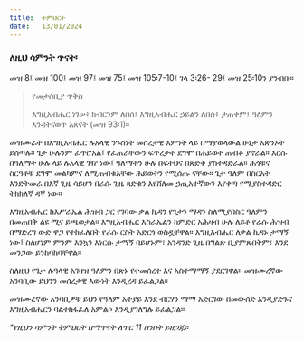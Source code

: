 ```yaml
---
title:  ትምህርት
date:   13/01/2024
---
```


### ለዚህ ሳምንት ጥናት፡
መዝ 8፤ መዝ 100፤ መዝ 97፤ መዝ 75፤ መዝ 105፡7-10፤ ገላ 3፡26- 29፤ መዝ 25፡10ን ያንብቡ።

> <p>የመታሰቢያ ጥቅስ</p>
> እግዚአብሔር ነገሠ፥ ክብርንም ለበሰ፤ እግዚአብሔር ኃይልን ለበሰ፥ ታጠቀም፤ ዓለምን እንዳትናወጥ አጸናት (መዝ 93፡1)።

መዝሙራት በእግዚአብሔር ሉአላዊ ንጉስነት መሰረታዊ እምነት ላይ በማያወላውል ሁኔታ አጽንኦት ይሰጣሉ። ጌታ ሁሉንም ፈጥሮአል፤ የፈጠራቸውን ፍጥረታት ደግሞ በሕይወት ጠብቆ ያኖራል። እርሱ በዓለማት ሁሉ ላይ ሉአላዊ ገዥ ነው፤ ዓለማትን ሁሉ በፍትህና በጽድቅ ያስተዳድራል። ሕጎቹና ስርዓቶቹ ደግሞ መልካምና ለሚጠብቁአቸው ሕይወትን የሚሰጡ ናቸው። ጌታ ዓለም በስርአት እንድትመራ በእኛ ጊዜ ሳይሆን በራሱ ጊዜ ጻድቁን እየሸለመ ኃጢአተኛውን እየቀጣ የሚያስተዳድር ትክክለኛ ዳኛ ነው።

እግዚአብሔር ከእሥራኤል ሕዝብ ጋር የገባው ቃል ኪዳን የጌታን ማዳን ስለሚያበስር ዓለምን በመጠበቅ ልዩ ሚና ይጫወታል። እግዚአብሔር እስራኤልን ከምድር አሕዛብ ሁሉ ለይቶ የራሱ ሕዝብ በማድረግ ውድ ዋጋ የተከፈለበት የራሱ ርስት አድርጎ ወስዷቸዋል። እግዚአብሔር ለቃል ኪዳኑ ታማኝ ነው፤ ስለሆነም ምንም እንኳን እነርሱ ታማኝ ባይሆኑም፣ አንዳንድ ጊዜ በግልጽ ቢያምጹበትም፣ እንደ መንጋው ይንከባከባቸዋል።

ስለዚህ የጌታ ሉዓላዊ አገዛዝ ዓለምን በጽኑ የተመሰረተ እና አስተማማኝ ያደርገዋል። መዝሙረኛው አንባቢው ይህንን መሰረታዊ እውነት እንዲረዳ ይፈልጋል።

መዝሙረኛው አንባቢዎቹ ይህን የዓለም አተያይ እንደ ብርሃን ማማ አድርገው በመውሰድ እንዲያድጉና እግዚአብሔርን ባልተከፋፈለ አምልኮ እንዲያገለግሉ ይፈልጋል።

_*የዚህን ሳምንት ትምህርት በማጥናት ለጥር 11 ሰንበት ይዘጋጁ።_